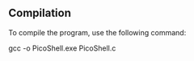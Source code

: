 ## Compilation

To compile the program, use the following command:

gcc -o PicoShell.exe PicoShell.c
